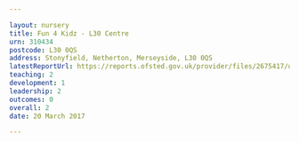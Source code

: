 ```yaml
---

layout: nursery
title: Fun 4 Kidz - L30 Centre
urn: 310434
postcode: L30 0QS
address: Stonyfield, Netherton, Merseyside, L30 0QS
latestReportUrl: https://reports.ofsted.gov.uk/provider/files/2675417/urn/310434.pdf
teaching: 2
development: 1
leadership: 2
outcomes: 0
overall: 2
date: 20 March 2017

---
```

